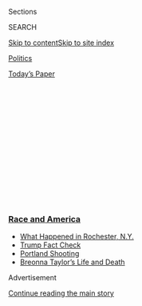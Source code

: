 <div id="app">

<div>

<div>

<div>

<div class="NYTAppHideMasthead css-1q2w90k e1suatyy0">

<div class="section css-ui9rw0 e1suatyy2">

<div class="css-eph4ug er09x8g0">

<div class="css-6n7j50">

</div>

<span class="css-1dv1kvn">Sections</span>

<div class="css-10488qs">

<span class="css-1dv1kvn">SEARCH</span>

</div>

[Skip to content](#site-content)[Skip to site
index](#site-index)

</div>

<div id="masthead-section-label" class="css-1wr3we4 eaxe0e00">

[Politics](https://www.nytimes3xbfgragh.onion/section/politics)

</div>

<div class="css-10698na e1huz5gh0">

</div>

</div>

<div id="masthead-bar-one" class="section hasLinks css-15hmgas e1csuq9d3">

<div class="css-uqyvli e1csuq9d0">

</div>

<div class="css-1uqjmks e1csuq9d1">

</div>

<div class="css-9e9ivx">

[](https://myaccount.nytimes3xbfgragh.onion/auth/login?response_type=cookie&client_id=vi)

</div>

<div class="css-1bvtpon e1csuq9d2">

[Today’s
Paper](https://www.nytimes3xbfgragh.onion/section/todayspaper)

</div>

</div>

</div>

</div>

<div data-aria-hidden="false">

<div id="site-content" data-role="main">

<div>

<div class="css-1aor85t" style="opacity:0.000000001;z-index:-1;visibility:hidden">

<div class="css-1hqnpie">

<div class="css-epjblv">

<span class="css-17xtcya">[Politics](/section/politics)</span><span class="css-x15j1o">|</span><span class="css-fwqvlz">Trump
Visits Kenosha, Offering Support for Police With Little Mention of
Shooting</span>

</div>

<div class="css-k008qs">

<div class="css-1iwv8en">

<span class="css-18z7m18"></span>

<div>

</div>

</div>

<span class="css-1n6z4y">https://nyti.ms/3jMxDTt</span>

<div class="css-1705lsu">

<div class="css-4xjgmj">

<div class="css-4skfbu" data-role="toolbar" data-aria-label="Social Media Share buttons, Save button, and Comments Panel with current comment count" data-testid="share-tools">

  - 
  - 
  - 
  - 
    
    <div class="css-6n7j50">
    
    </div>

  - 

</div>

</div>

</div>

</div>

</div>

</div>

<div class="css-13pd83m">

<div class="css-l9svim">

### [<span class="css-pa1jbp"><span class="css-1rxm0ex">Race and</span><span class="css-1rxm0ex"> America</span></span>](https://www.nytimes3xbfgragh.onion/news-event/george-floyd-protests-minneapolis-new-york-los-angeles?name=styln-george-floyd&region=TOP_BANNER&block=storyline_menu_recirc&action=click&pgtype=Article&impression_id=04ae5ba0-f281-11ea-ae9e-df40165d4ecf&variant=undefined)

  - <span class="css-ousu42">[What Happened in Rochester,
    N.Y.](https://www.nytimes3xbfgragh.onion/2020/09/04/nyregion/rochester-police-daniel-prude.html?name=styln-george-floyd&region=TOP_BANNER&block=storyline_menu_recirc&action=click&pgtype=Article&impression_id=04ae82b0-f281-11ea-ae9e-df40165d4ecf&variant=undefined)</span>
  - <span class="css-ousu42">[Trump Fact
    Check](https://www.nytimes3xbfgragh.onion/2020/09/01/us/politics/trump-fact-check-protests.html?name=styln-george-floyd&region=TOP_BANNER&block=storyline_menu_recirc&action=click&pgtype=Article&impression_id=04ae82b1-f281-11ea-ae9e-df40165d4ecf&variant=undefined)</span>
  - <span class="css-ousu42">[Portland
    Shooting](https://www.nytimes3xbfgragh.onion/2020/08/30/us/portland-shooting-explained.html?name=styln-george-floyd&region=TOP_BANNER&block=storyline_menu_recirc&action=click&pgtype=Article&impression_id=04ae82b2-f281-11ea-ae9e-df40165d4ecf&variant=undefined)</span>
  - <span class="css-ousu42">[Breonna Taylor’s Life and
    Death](https://www.nytimes3xbfgragh.onion/2020/08/30/us/breonna-taylor-police-killing.html?name=styln-george-floyd&region=TOP_BANNER&block=storyline_menu_recirc&action=click&pgtype=Article&impression_id=04ae82b3-f281-11ea-ae9e-df40165d4ecf&variant=undefined)</span>

</div>

</div>

<div id="top-wrapper" class="css-1sy8kpn">

<div id="top-slug" class="css-l9onyx">

Advertisement

</div>

[Continue reading the main
story](#after-top)

<div class="ad top-wrapper" style="text-align:center;height:100%;display:block;min-height:250px">

<div id="top" class="place-ad" data-position="top" data-size-key="top">

</div>

</div>

<div id="after-top">

</div>

</div>

<div>

<div id="sponsor-wrapper" class="css-1hyfx7x">

<div id="sponsor-slug" class="css-19vbshk">

Supported by

</div>

[Continue reading the main
story](#after-sponsor)

<div id="sponsor" class="ad sponsor-wrapper" style="text-align:center;height:100%;display:block">

</div>

<div id="after-sponsor">

</div>

</div>

<div class="css-186x18t">

</div>

<div class="css-1vkm6nb ehdk2mb0">

# Trump Visits Kenosha, Offering Support for Police With Little Mention of Shooting

</div>

The president, touring the city that is the latest focal point of anger
over police shootings of Black Americans, called attention instead to
the street violence that he blamed on liberal politicians.

<div class="css-79elbk" data-testid="photoviewer-wrapper">

<div class="css-z3e15g" data-testid="photoviewer-wrapper-hidden">

</div>

<div class="css-1a48zt4 ehw59r15" data-testid="photoviewer-children">

![<span class="css-16f3y1r e13ogyst0" data-aria-hidden="true">President
Trump on Tuesday in Kenosha, Wis., where he offered support to law
enforcement officers and toured shops damaged by recent
rioting.</span><span class="css-cnj6d5 e1z0qqy90" itemprop="copyrightHolder"><span class="css-1ly73wi e1tej78p0">Credit...</span><span><span>Anna
Moneymaker for The New York
Times</span></span></span>](https://static01.graylady3jvrrxbe.onion/images/2020/09/01/us/politics/01dc-trump2/01dc-trump2-articleLarge.jpg?quality=75&auto=webp&disable=upscale)

</div>

</div>

<div class="css-18e8msd">

<div class="css-otjvjh epjyd6m0">

<div class="css-nmf14i ey68jwv0" data-aria-hidden="true">

[![John
Eligon](https://static01.graylady3jvrrxbe.onion/images/2018/06/12/multimedia/author-john-eligon/author-john-eligon-thumbLarge.png
"John Eligon")](https://www.nytimes3xbfgragh.onion/by/john-eligon)[![Julie
Bosman](https://static01.graylady3jvrrxbe.onion/images/2018/11/09/multimedia/author-julie-bosman/author-julie-bosman-thumbLarge.png
"Julie Bosman")](https://www.nytimes3xbfgragh.onion/by/julie-bosman)[![Peter
Baker](https://static01.graylady3jvrrxbe.onion/images/2018/06/13/multimedia/peter-baker/peter-baker-thumbLarge-v2.png
"Peter Baker")](https://www.nytimes3xbfgragh.onion/by/peter-baker)

</div>

<div class="css-1baulvz">

By [<span class="css-1baulvz" itemprop="name">John
Eligon</span>](https://www.nytimes3xbfgragh.onion/by/john-eligon),
[<span class="css-1baulvz" itemprop="name">Julie
Bosman</span>](https://www.nytimes3xbfgragh.onion/by/julie-bosman) and
[<span class="css-1baulvz last-byline" itemprop="name">Peter
Baker</span>](https://www.nytimes3xbfgragh.onion/by/peter-baker)

</div>

</div>

  - 
    
    <div class="css-ld3wwf e16638kd2">
    
    Sept. 1,
    2020
    
    </div>

  - 
    
    <div class="css-4xjgmj">
    
    <div class="css-d8bdto" data-role="toolbar" data-aria-label="Social Media Share buttons, Save button, and Comments Panel with current comment count" data-testid="share-tools">
    
      - 
      - 
      - 
      - 
        
        <div class="css-6n7j50">
        
        </div>
    
      - 
    
    </div>
    
    </div>

</div>

</div>

<div class="section meteredContent css-1r7ky0e" name="articleBody" itemprop="articleBody">

<div class="css-1fanzo5 StoryBodyCompanionColumn">

<div class="css-53u6y8">

KENOSHA, Wis. — President Trump ventured into ground zero of the
nation’s roiling debate over race and justice on Tuesday to stand in
defense of the police and to reject calls for changes in law enforcement
that have generated months of social unrest across the United States.

Traveling to [Kenosha,
Wis.](https://www.nytimes3xbfgragh.onion/2020/09/02/us/politics/trump-kenosha-markey-kennedy.html),
over the objections of the governor and mayor who feared his presence
would further inflame tensions, Mr. Trump offered support to law
enforcement officers and toured shops damaged by rioting that followed
last week’s shooting of [Jacob
Blake](https://www.nytimes3xbfgragh.onion/2020/08/28/us/jacob-blake-shackles-assault.html),
a Black man who was struck seven times in the back by a white police
officer.

Mr. Trump never mentioned Mr. Blake’s name nor spoke with his family,
brushing past the shooting and calling attention instead to the street
violence that he blamed on liberal politicians. He expressed more
empathy for police officers, saying that they have a “tough job” and
that occasionally some simply “choke” when put under “tremendous
pressure” in carrying out their duties.

“It’s a dangerous job,” Mr. Trump told several law enforcement officials
and Republican politicians at a high school in Kenosha. “But I have to
say this to the police: The people of our country love you.”

</div>

</div>

<div class="css-1fanzo5 StoryBodyCompanionColumn">

<div class="css-53u6y8">

Much of the small city shut down in anticipation of the president’s
visit, with roads closed, commuter trains suspended, helicopters buzzing
overhead and armored cars deployed in the streets.

The calm was broken when woman in a pro-Trump hat and a man who said he
was a member of the Proud Boys, a far-right group known for inciting
violence at protests, showed up at a park that has been a hub for
rallies since Mr. Blake’s shooting. As the police scrambled to separate
the two from about 100 protesters shouting at them, an officer sprayed a
chemical agent in the eyes of a documentary filmmaker.

The filmmaker, Ashley Dorelus, who is Black, said the officer, who is
white, had touched her breast as he was pushing protesters away, and she
swiped at his hand, after which the officer sprayed her. “I said, ‘Don’t
touch me,’ so he took his pepper spray and sprayed me in the face,” she
said, adding that her eyes were still burning. “I should not be
subjected to this.”

Kenosha has become the latest focal point of anger over police shootings
of Black Americans and the eruptions that have followed. During his
visit, Mr. Trump left no doubt which side he was on, dismissing
suggestions of “systemic racism” and scolding reporters who asked about
it, saying they should concentrate instead on the violent response.

“You have anarchists and you have the looters and you have the rioters
and you have all types, you have agitators, and that’s what you should
be focusing on with your question,” the president said.

</div>

</div>

<div class="css-1fanzo5 StoryBodyCompanionColumn">

<div class="css-53u6y8">

He has sought to keep the focus on instances of chaos in the streets
while blaming “radical left Democrats” as he heads into the fall
campaign trailing the Democratic nominee, former Vice President Joseph
R. Biden Jr., in the polls. Mr. Trump prefers talking about law and
order to discussing the coronavirus pandemic that has claimed [more
than 184,000 lives in the United
States](https://www.nytimes3xbfgragh.onion/interactive/2020/us/coronavirus-us-cases.html).

In recent days, the president has cast the turmoil in increasingly
conspiratorial terms. In an interview on Monday night on Fox News, he
described mysterious people secretly pulling Mr. Biden’s strings and
talked cryptically about a planeload of black-clad anarchists flying to
Washington last week to disrupt the Republican National Convention.

“People that you’ve never heard of” are controlling Mr. Biden, [he told
the Fox News host Laura
Ingraham](https://www.youtube.com/watch?v=BqIKDb46Pfc). “People that are
in the dark shadows.”

“What does that mean?” Ms. Ingraham asked. “That sounds like conspiracy
theory.”

“No,” Mr. Trump answered. “People that you haven’t heard of. They’re
people that are on the streets. They’re people that are controlling the
streets. We had somebody get on a plane from a certain city this
weekend, and in the plane, it was almost completely loaded with thugs
wearing these dark uniforms, black uniforms with gear and this and that.
They’re on a plane.”

During the same interview, the president said police officers who shoot
civilians simply succumb to pressure as a golfer does attempting a putt.
“They choke,” he said. “Just like in a golf tournament, they miss a
three-foot.”

</div>

</div>

<div class="css-cfo9c3">

</div>

<div class="css-1fanzo5 StoryBodyCompanionColumn">

<div class="css-53u6y8">

Asked about the supposed planeload of thugs before boarding Air Force
One bound for Kenosha on Tuesday morning, Mr. Trump was hardly any
clearer about where he was getting his information.

</div>

</div>

<div class="css-1fanzo5 StoryBodyCompanionColumn">

<div class="css-53u6y8">

“I can probably refer you to the person and they could do it,” he told
reporters. “I’d like to ask that person if it was OK. But a person was
on a plane, said that there were about six people like that person, more
or less, and what happened is the entire plane filled up with the
looters, the anarchists, the rioters, people that obviously were looking
for trouble.”

The White House later pointed to a new federal investigation of the
financing of rioters. “The president is referring to questions that need
answers such as who may be funding travel and lodging for organized
rioters,” Sarah Matthews, a White House spokeswoman, said in a
statement.

Mr. Trump has [long embraced conspiracy
theories](https://www.nytimes3xbfgragh.onion/2020/08/17/us/politics/trump-election.html),
but in recent days he [has increasingly trafficked in dark
ideas](https://www.nytimes3xbfgragh.onion/2020/08/30/us/politics/trump-protests-violence-coronavirus.html)
from the world of
[QAnon](https://www.nytimes3xbfgragh.onion/article/what-is-qanon.html)
and other fringe elements. He promoted a supposed medical expert who
[talks about demon
sperm](https://www.thedailybeast.com/stella-immanuel-trumps-new-covid-doctor-believes-in-alien-dna-demon-sperm-and-hydroxychloroquine)
and alien DNA, and he [endorsed a congressional
candidate](https://www.nytimes3xbfgragh.onion/2020/08/15/us/elections/trump-refrains-from-disavowing-qanon-conspiracy.html)
who subscribes to QAnon theories of a “[global cabal of Satan-worshiping
pedophiles](https://www.youtube.com/watch?time_continue=11&v=2rtYok4fdbQ&feature=emb_title).”
Over the weekend, he reposted Twitter messages asserting that street
protests were actually [a secretly organized “coup
attempt”](https://twitter.com/OANN/status/1299045185758703616) against
him and that [the death toll from the coronavirus had been vastly
overstated](https://twitter.com/JennaEllisEsq/status/1299946852544999424),
a claim that he repeated to Ms. Ingraham.

But Mr. Trump bristles when others offer conspiracy theories about him.
He lashed out on Tuesday after publication of “Donald Trump v. the
United States,” a book by Michael S. Schmidt, a New York Times reporter.
In the book, Mr. Schmidt writes that on the day last November that Mr.
Trump made an unannounced trip to Walter Reed National Military Medical
Center in Maryland, word went out for Vice President Mike Pence to be on
standby to take over temporarily if Mr. Trump had to undergo a procedure
requiring anesthesia.

Joe Lockhart, a White House press secretary under President Bill
Clinton, [then posed a question on
Twitter](https://twitter.com/joelockhart/status/1300574701253734402?s=20):
“Did @realDonaldTrump have a stroke which he is hiding from the American
public?”

Mr. Trump fired back. “It never ends\!” [the president
tweeted](https://twitter.com/realDonaldTrump/status/1300811758051954695).
“Now they are trying to say that your favorite President, me, went to
Walter Reed Medical Center, having suffered a series of mini-strokes.
Never happened to THIS candidate — FAKE NEWS.”

Mr. Trump, 74, instructed his White House physician, Dr. Sean Conley, to
release a statement backing him up. “I can confirm that President Trump
has not experienced nor been evaluated for a cerebrovascular accident
(stroke), transient ischemic attack (mini stroke), or any acute
cardiovascular emergencies, as have been incorrectly reported in the
media,” Dr. Conley said, falsely blaming news reports.

</div>

</div>

<div class="css-1fanzo5 StoryBodyCompanionColumn">

<div class="css-53u6y8">

The president’s campaign later said that Mr. Trump was responding to the
question in Mr. Lockhart’s tweet, not to news reports, and followed up
by calling on CNN to fire Mr. Lockhart, a contributor, for “knowingly
pushing a conspiracy theory about President Trump’s health.” Mr. Trump
has regularly pushed conspiracy theories about Mr. Biden’s health as he
did about the health of Hillary Clinton, the 2016 Democratic
presidential nominee.

Just last week, Mr. Trump suggested Mr. Biden was on drugs and should be
tested. Even Tuesday’s campaign statement complaining about conspiracy
theories about Mr. Trump’s health advanced one about Mr. Biden’s by
describing him as “somebody who truly has lost a step,” part of [a
concerted effort by the
president](https://www.nytimes3xbfgragh.onion/2020/08/17/us/politics/trump-campaign-biden-harris.html)
to question his challenger’s cognitive ability.

Mr. Trump likewise repeated the unfounded claim about drug use by Mr.
Biden in the second part of his interview with Ms. Ingraham, which aired
on Tuesday night. “He’s on some kind of an enhancement, in my opinion,”
the president said, basing it on nothing more than what he called
differences in Mr. Biden’s performances in various primary race debates.

Late Tuesday night, Mr. Trump also returned to the question of his own
health, tweeting that “Mike Pence was never put on standby, & there were
no mini-strokes.” But even then, he could not keep his own explanations
straight. He wrote that his trip to Walter Reed [“was to complete my
yearly
physical,”](https://twitter.com/realDonaldTrump/status/1300983667561562118)
contrary to how he explained it at the time, when he said it was [“phase
one of my yearly
physical”](https://twitter.com/realDonaldTrump/status/1195931893998456832)
that he would complete later.

During his visit to Kenosha, the president included a pastor for Mr.
Blake’s mother in a round-table discussion but made little mention of
the shooting that touched off the unrest. “I feel terribly for anybody
that goes through that,” Mr. Trump said mildly when asked about Mr.
Blake. “As you know, it’s under investigation.”

Justin Blake, Jacob Blake’s uncle, said later that he was not surprised
that Mr. Trump largely ignored his nephew, who remains in the hospital
partly paralyzed.

“That’s our president,” Justin Blake said. “He’s been that from Day 1
when he came down the stairs and he was calling Hispanics murderers.
He’s had nothing but foul things to say about African-Americans, in
particular our women.”

</div>

</div>

<div class="css-1fanzo5 StoryBodyCompanionColumn">

<div class="css-53u6y8">

Mr. Trump received a warmer reception from law enforcement officers.
“Thank you for being the president that likes law enforcement,”
Sheriff David Beth told him at the round table. “On behalf of law
enforcement, I’m telling you the group that’s here, I hope you could
feel the love that they have for you and everybody who came.”

The corner where Jacob Blake was shot turned into a festival on Tuesday,
led by family members and activists who wanted to promote community
healing. “We know why Trump is here in Kenosha today,” Tanya McLean, an
organizer, told hundreds who gathered. “He is here to sow chaos and
fear. We reject these attempts to divide us.”

Instead of upheaval, the gathering had the feel of a carnival, complete
with bounce houses for children and the smell of grilled meat wafting
through the air. Booths offered coronavirus testing, voter registration
and reiki therapy while a D.J. played music.

The spot where Mr. Blake was shot was occupied by a white truck with a
sign that read, “Think Big.”

But downtown, Black Lives Matter activists mixed with Trump supporters,
occasionally chanting in each other’s faces and hurling insults.

“This is just ridiculous,” said John Crisman, who came from nearby
Paddock Lake, Wis. “I was just standing here with my sign and some old
lady started telling me that Black lives don’t matter, all lives matter.
It’s just disheartening to see all this.”

Several dozen fans of Mr. Trump wearing red Make America Great Again
caps cheered as his motorcade passed. Dan Dowd of Long Grove, Ill.,
dismissed the protesters’ suggestion that conservatives were inciting
violence. “The right is tolerant — all the violence is coming from the
left,” he said, motioning toward a parking lot of cars burned last week
during the unrest. “There ought to be a way to express feelings without
burning businesses to the ground.”

John Eligon and Julie Bosman reported from Kenosha, and Peter Baker from
Washington. Nicholas Bogel-Burroughs contributed reporting from Kenosha.

</div>

</div>

<div>

</div>

</div>

<div>

</div>

<div>

</div>

<div>

</div>

<div>

<div id="bottom-wrapper" class="css-1ede5it">

<div id="bottom-slug" class="css-l9onyx">

Advertisement

</div>

[Continue reading the main
story](#after-bottom)

<div id="bottom" class="ad bottom-wrapper" style="text-align:center;height:100%;display:block;min-height:90px">

</div>

<div id="after-bottom">

</div>

</div>

</div>

</div>

</div>

## Site Index

<div>

</div>

## Site Information Navigation

  - [© <span>2020</span> <span>The New York Times
    Company</span>](https://help.nytimes3xbfgragh.onion/hc/en-us/articles/115014792127-Copyright-notice)

<!-- end list -->

  - [NYTCo](https://www.nytco.com/)
  - [Contact
    Us](https://help.nytimes3xbfgragh.onion/hc/en-us/articles/115015385887-Contact-Us)
  - [Work with us](https://www.nytco.com/careers/)
  - [Advertise](https://nytmediakit.com/)
  - [T Brand Studio](http://www.tbrandstudio.com/)
  - [Your Ad
    Choices](https://www.nytimes3xbfgragh.onion/privacy/cookie-policy#how-do-i-manage-trackers)
  - [Privacy](https://www.nytimes3xbfgragh.onion/privacy)
  - [Terms of
    Service](https://help.nytimes3xbfgragh.onion/hc/en-us/articles/115014893428-Terms-of-service)
  - [Terms of
    Sale](https://help.nytimes3xbfgragh.onion/hc/en-us/articles/115014893968-Terms-of-sale)
  - [Site
    Map](https://spiderbites.nytimes3xbfgragh.onion)
  - [Help](https://help.nytimes3xbfgragh.onion/hc/en-us)
  - [Subscriptions](https://www.nytimes3xbfgragh.onion/subscription?campaignId=37WXW)

</div>

</div>

</div>

</div>
